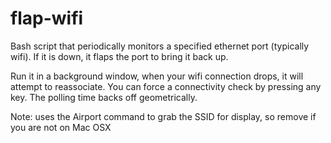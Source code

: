 # flap-wifi
Bash script that periodically monitors a specified ethernet port (typically wifi). If it is down, it flaps the port to bring it back up.

Run it in a background window, when your wifi connection drops, it will attempt to reassociate.
You can force a connectivity check by pressing any key.
The polling time backs off geometrically.

Note: uses the Airport command to grab the SSID for display, so remove if you are not on Mac OSX
